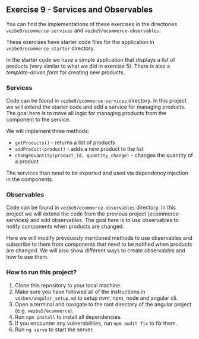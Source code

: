 ## Exercise 9 - Services and Observables

You can find the implementations of these exercises in the directories `vezbe9/ecommerce-services` and `vezbe9/ecommerce-observables`.

These exercises have starter code files for the application in `vezbe9/ecommerce-starter` directory.

In the starter code we have a simple application that displays a list of products (very similar to what we did in exercise 5). There is also a *template-driven form* for creating new products.

### Services

Code can be found in `vezbe9/ecommerce-services` directory.
In this project we will extend the starter code and add a service for managing products. The goal here is to move all logic for managing products from the component to the service.

We will implement three methods: 
- `getProducts()` - returns a list of products
- `addProduct(product)` - adds a new product to the list
- `changeQuantity(product_id, quantity_change)` - changes the quantity of a product

The services than need to be exported and used via dependency injection in the components.

### Observables

Code can be found in `vezbe9/ecommerce-observables` directory.
In this project we will extend the code from the previous project (ecommerce-services) and add observables. The goal here is to use observables to notify components when products are changed.

Here we will modify prevouosly mentioned methods to use observables and subscribe to them from components that need to be notified when products are changed. We will also show different ways to create observables and how to use them.


### How to run this project?

1. Clone this repository to your local machine.
2. Make sure you have followed all of the instructions in `vezbe4/angular_setup.md` to setup nvm, npm, node and angular cli.
3. Open a terminal and navigate to the root directory of the angular project (e.g. `vezbe5/ecommerce`).
4. Run `npm install` to install all dependencies.
5. If you encounter any vulnerabilities, run `npm audit fix` to fix them.
6. Run `ng serve` to start the server.
